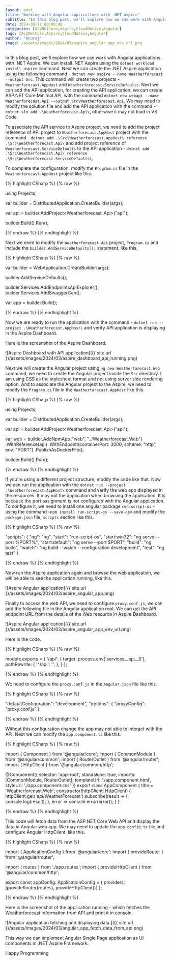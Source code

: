 ```yaml
---
layout: post
title: "Working with Angular applications with .NET Aspire"
subtitle: "In this blog post, we'll explore how we can work with Angular applications with .NET Aspire."
date: 2024-03-22 00:00:00
categories: [AspNetCore,Aspire,CloudNative,Angular]
tags: [AspNetCore,Aspire,CloudNative,Angular]
author: "Anuraj"
image: /assets/images/2024/03/aspire_angular_app_env_url.png
---
```


In this blog post, we'll explore how we can work with Angular applications with .NET Aspire. We can install .NET Aspire using the `dotnet workload install aspire` command. Next we can create the .NET Aspire application using the following command - `dotnet new aspire --name Weatherforecast --output Src`. This command will create two projects - `Weatherforecast.AppHost` and `Weatherforecast.ServiceDefaults`. Next we can add the API application, for creating the API application, we can create ASP.NET Core Minimal API, with the command `dotnet new webapi --name Weatherforecast.Api --output Src\Weatherforecast.Api`. We may need to modify the solution file and add the API application with the command - `dotnet sln add .\Weatherforecast.Api\`, otherwise it may not load in VS Code.

To associate the API service to Aspire project, we need to add the project reference of API project to `Weatherforecast.AppHost` project with the command - `dotnet add .\Src\Weatherforecast.AppHost\ reference .\Src\Weatherforecast.Api\` and add project reference of `Weatherforecast.ServiceDefaults` to the API application - `dotnet add .\Src\Weatherforecast.Api\ reference .\Src\Weatherforecast.ServiceDefaults\`.

To complete the configuration, modify the `Program.cs` file in the `Weatherforecast.AppHost` project like this.

{% highlight CSharp %}
{% raw %}

using Projects;

var builder = DistributedApplication.CreateBuilder(args);

var api = builder.AddProject<Weatherforecast_Api>("api");

builder.Build().Run();

{% endraw %}
{% endhighlight %}

Next we need to modify the `Weatherforecast.Api` project, `Program.cs` and include the `builder.AddServiceDefaults();` statement, like this.

{% highlight CSharp %}
{% raw %}

var builder = WebApplication.CreateBuilder(args);

builder.AddServiceDefaults();

builder.Services.AddEndpointsApiExplorer();
builder.Services.AddSwaggerGen();

var app = builder.Build();

{% endraw %}
{% endhighlight %}

Now we are ready to run the application with the command - `dotnet run --project .\Weatherforecast.AppHost\` and verify API application is displaying in the Aspire Dashboard.

Here is the screenshot of the Aspire Dashboard.

![Aspire Dashboard with API application]({{ site.url }}/assets/images/2024/03/aspire_dashboard_api_running.png)

Next we will create the Angular project using `ng new Weatherforecast.Web` command, we need to create the Angular project inside the `Src` directory. I am using CSS as the stylesheet format and not using server side rendering option. And to associate the Angular project to the Aspire, we need to modify the `Program.cs` file in the `Weatherforecast.AppHost`  like this.

{% highlight CSharp %}
{% raw %}

using Projects;

var builder = DistributedApplication.CreateBuilder(args);

var api = builder.AddProject<Weatherforecast_Api>("api");

var web = builder.AddNpmApp("web", "../Weatherforecast.Web")
    .WithReference(api)
    .WithEndpoint(containerPort: 3000, scheme: "http", env: "PORT")
    .PublishAsDockerFile();

builder.Build().Run();

{% endraw %}
{% endhighlight %}

If you're using a different project structure, modify the code like that. Now we can run the application with the `dotnet run --project .\Weatherforecast.AppHost\` command and verify the web app displayed in the resources. It may not the application when browsing the application. It is because the port assignment is not configured with the Angular application. To configure it, we need to install one angular package `run-script-os` - using the command -`npm install run-script-os --save-dev` and modify the `package.json` file, `scripts` section like this.

{% highlight CSharp %}
{% raw %}

"scripts": {
    "ng": "ng",
    "start": "run-script-os",
    "start:win32": "ng serve --port %PORT%",
    "start:default": "ng serve --port $PORT",
    "build": "ng build",
    "watch": "ng build --watch --configuration development",
    "test": "ng test"
}

{% endraw %}
{% endhighlight %}

Now run the Aspire application again and browse the web application, we will be able to see the application running, like this.

![Aspire Angular application]({{ site.url }}/assets/images/2024/03/aspire_angular_app.png)

Finally to access the web API, we need to configure `proxy.conf.js`, we can add the following file in the Angular application root. We can get the API endpoint URL from the details of the Web resource in Aspire Dashboard.

![Aspire Angular application]({{ site.url }}/assets/images/2024/03/aspire_angular_app_env_url.png)

Here is the code.

{% highlight CSharp %}
{% raw %}

module.exports = {
    '/api': {
        target: process.env['services__api__0'],
        pathRewrite: {
        '^/api': '',
        },
    }
};

{% endraw %}
{% endhighlight %}

We need to configure the `proxy.conf.js` in the `Angular.json` file like this.

{% highlight CSharp %}
{% raw %}

"defaultConfiguration": "development",
"options": {
    "proxyConfig": "proxy.conf.js"
}

{% endraw %}
{% endhighlight %}

Without this configuration change the app may not able to interact with the API. Next we can modify the `app.component.ts` like this.

{% highlight CSharp %}
{% raw %}

import { Component } from '@angular/core';
import { CommonModule } from '@angular/common';
import { RouterOutlet } from '@angular/router';
import { HttpClient } from '@angular/common/http';

@Component({
  selector: 'app-root',
  standalone: true,
  imports: [CommonModule, RouterOutlet],
  templateUrl: './app.component.html',
  styleUrl: './app.component.css'
})
export class AppComponent {
  title = 'Weatherforecast.Web';
  constructor(httpClient: HttpClient) {
    httpClient.get('api/WeatherForecast').subscribe(result => {
      console.log(result);
    }, error => console.error(error));
  }
}

{% endraw %}
{% endhighlight %}

This code will fetch data from the ASP.NET Core Web API and display the data in Angular web app. We may need to update the `app.config.ts` file and configure Angular HttpClient, like this.

{% highlight CSharp %}
{% raw %}

import { ApplicationConfig } from '@angular/core';
import { provideRouter } from '@angular/router';

import { routes } from './app.routes';
import { provideHttpClient } from '@angular/common/http';

export const appConfig: ApplicationConfig = {
  providers: [provideRouter(routes), provideHttpClient()]
};

{% endraw %}
{% endhighlight %}

Here is the screenshot of the application running - which fetches the Weatherforecast information from API and print it in console.

![Angular application fetching and displaying data.]({{ site.url }}/assets/images/2024/03/angular_app_fetch_data_from_api.png)

This way we can implement Angular Single Page application as UI components in .NET Aspire Framework.

Happy Programming